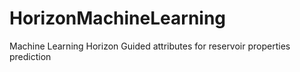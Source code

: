 # HorizonMachineLearning
Machine Learning Horizon Guided attributes for reservoir properties prediction
